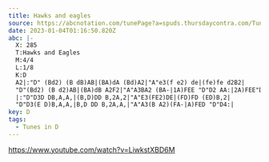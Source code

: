 ```yaml
---
title: Hawks and eagles
source: https://abcnotation.com/tunePage?a=spuds.thursdaycontra.com/TuneSwaps/0_SPUDS_TuneSwap_All/0284
date: 2023-01-04T01:16:50.820Z
abc: |-
  X: 285
  T:Hawks and Eagles
  M:4/4
  L:1/8
  K:D
  A2|:"D" (Bd2) (B dB)AB|(BA)dA (Bd)A2|"A"e3(f e2) de|(fe)fe d2B2|
  "D"(Bd2) (B d2)AB|(BA)dB A2F2|"A"A3BA2 (BA-|1A)FEE "D"D2 AA:|2A)FEE"D"D4||
  |:"D"D3D DB,A,A,|(B,D)DD B,2A,2|"A"E3(FE2)DE|(FD)FD (ED)B,2|
  "D"D3(E D)B,A,A,|B,D DD B,2A,A,|"A"A3(B A2)(FA-|A)FED "D"D4:|
key: D
tags:
  - Tunes in D
---
```

https://www.youtube.com/watch?v=LiwkstXBD6M